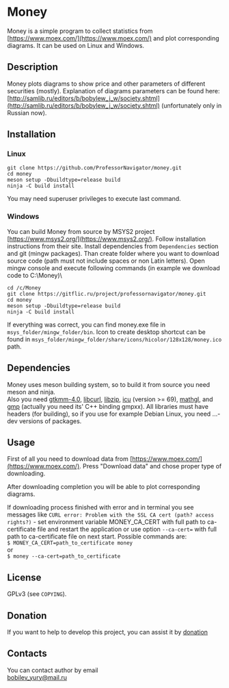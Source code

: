 # Money
Money is a simple program to collect statistics from [https://www.moex.com/](https://www.moex.com/) and plot corresponding diagrams. It can be used on Linux and Windows.

## Description

Money plots diagrams to show price and other parameters of different securities (mostly). Explanation of diagrams parameters can be found here: [http://samlib.ru/editors/b/bobylew_j_w/society.shtml](http://samlib.ru/editors/b/bobylew_j_w/society.shtml) (unfortunately only in Russian now).

## Installation

### Linux

`git clone https://github.com/ProfessorNavigator/money.git`\
`cd money`\
`meson setup -Dbuildtype=release build`\
`ninja -C build install`

You may need superuser privileges to execute last command.

### Windows

You can build Money from source by MSYS2 project [https://www.msys2.org/](https://www.msys2.org/). Follow installation instructions from their site. Install dependencies from `Dependencies` section and git (mingw packages). Than create folder where you want to download source code (path must not include spaces or non Latin letters). Open mingw console and execute following commands (in example we download code to C:\Money)\

`cd /c/Money`\
`git clone https://gitflic.ru/project/professornavigator/money.git`\
`cd money`\
`meson setup -Dbuildtype=release build`\
`ninja -C build install`

If everything was correct, you can find money.exe file in `msys_folder/mingw_folder/bin`. Icon to create desktop shortcut can be found in `msys_folder/mingw_folder/share/icons/hicolor/128x128/money.ico` path.

## Dependencies

Money uses meson building system, so to build it from source you need meson and ninja.\
Also you need [gtkmm-4.0](http://www.gtkmm.org/), [libcurl](https://curl.se/libcurl/), [libzip](https://libzip.org/), [icu](https://icu.unicode.org/) (version >= 69), [mathgl](http://mathgl.sourceforge.net/), and [gmp](https://gmplib.org/) (actually you need its' C++ binding gmpxx). All libraries must have headers (for building), so if you use for example Debian Linux, you need ...-dev versions of packages.

## Usage

First of all you need to download data from [https://www.moex.com/](https://www.moex.com/). Press "Download data" and chose proper type of downloading.

After downloading completion you will be able to plot corresponding diagrams.

If downloading process finished with error and in terminal you see messages like `CURL error: Problem with the SSL CA cert (path? access rights?)` - set environment variable MONEY_CA_CERT  with full path to ca-certificate file and restart the application or use option `--ca-cert=` with full path to ca-certificate file on next start. Possible commands are:\
`$ MONEY_CA_CERT=path_to_certificate money`\
or\
`$ money --ca-cert=path_to_certificate`

## License

GPLv3 (see `COPYING`).

## Donation

If you want to help to develop this project, you can assist it by [donation](https://yoomoney.ru/to/4100117795409573)

## Contacts

You can contact author by email \
bobilev_yury@mail.ru